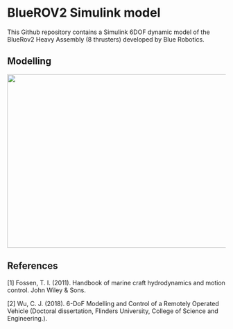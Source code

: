 # BlueROV2 Simulink model
 This Github repository contains a Simulink 6DOF dynamic model of the BlueRov2 Heavy Assembly (8 thrusters) developed by Blue Robotics. 
 
 ## Modelling

<img src= "https://user-images.githubusercontent.com/59923925/129566419-8d032ecb-4ebf-4f18-8d84-05778d7f79c5.png" width="800" height="400"/>

## References
<a id="1">[1]</a> 
Fossen, T. I. (2011). Handbook of marine craft hydrodynamics and motion control. John Wiley & Sons.

<a id="1">[2]</a> 
Wu, C. J. (2018). 6-DoF Modelling and Control of a Remotely Operated Vehicle (Doctoral dissertation, Flinders University, College of Science and Engineering.).
